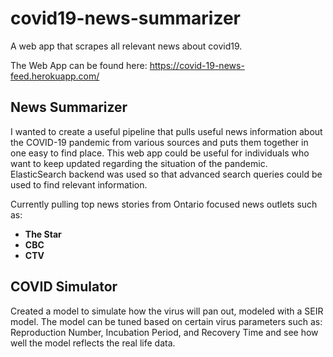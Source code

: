 # covid19-news-summarizer
A web app that scrapes all relevant news about covid19.

The Web App can be found here: https://covid-19-news-feed.herokuapp.com/

## News Summarizer
I wanted to create a useful pipeline that pulls useful news information about the COVID-19 pandemic from various sources and puts them together in one easy to find place. This web app could be useful for individuals who want to keep updated regarding the situation of the pandemic. ElasticSearch backend was used so that advanced search queries could be used to find relevant information.

Currently pulling top news stories from Ontario focused news outlets such as: 
- **The Star**
- **CBC**
- **CTV**

## COVID Simulator
Created a model to simulate how the virus will pan out, modeled with a SEIR model. The model can be tuned based on certain virus parameters such as: Reproduction Number, Incubation Period, and Recovery Time and see how well the model reflects the real life data.